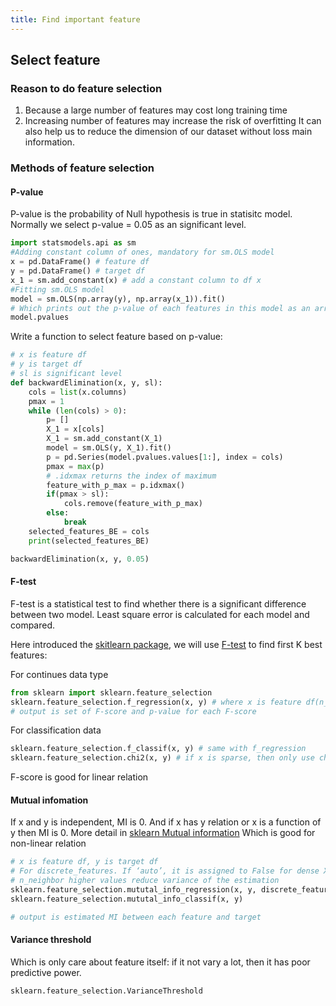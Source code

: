 ```yaml
---
title: Find important feature
---
```

## Select feature
### Reason to do feature selection
1. Because a large number of features may cost long training time
2. Increasing number of features may increase the risk of overfitting
It can also help us to reduce the dimension of our dataset without loss main information.
### Methods of feature selection
#### P-value
P-value is the probability of Null hypothesis is true in statisitc model. Normally we select p-value = 0.05 as an significant level.
```python
import statsmodels.api as sm
#Adding constant column of ones, mandatory for sm.OLS model
x = pd.DataFrame() # feature df
y = pd.DataFrame() # target df
x_1 = sm.add_constant(x) # add a constant column to df x
#Fitting sm.OLS model
model = sm.OLS(np.array(y), np.array(x_1)).fit()
# Which prints out the p-value of each features in this model as an array 
model.pvalues
```

Write a function to select feature based on p-value:
```python
# x is feature df
# y is target df
# sl is significant level
def backwardElimination(x, y, sl):
    cols = list(x.columns)
    pmax = 1
    while (len(cols) > 0):
        p= []                                                                                   
        X_1 = x[cols]
        X_1 = sm.add_constant(X_1)
        model = sm.OLS(y, X_1).fit()
        p = pd.Series(model.pvalues.values[1:], index = cols)      
        pmax = max(p)
        # .idxmax returns the index of maximum
        feature_with_p_max = p.idxmax()
        if(pmax > sl):
            cols.remove(feature_with_p_max)
        else:
            break
    selected_features_BE = cols
    print(selected_features_BE)

backwardElimination(x, y, 0.05)
```


#### F-test
F-test is a statistical test to find whether there is a significant difference between two model. Least square error is calculated for each model and compared.

Here introduced the [skitlearn package](https://scikit-learn.org/stable/), we will use [F-test](https://scikit-learn.org/stable/modules/generated/sklearn.feature_selection.f_regression.html) to find first K best features:

For continues data type
```python
from sklearn import sklearn.feature_selection
sklearn.feature_selection.f_regression(x, y) # where x is feature df(n_sample * n_features), y is target df (n_samples)
# output is set of F-score and p-value for each F-score
```
For classification data
```python
sklearn.feature_selection.f_classif(x, y) # same with f_regression
sklearn.feature_selection.chi2(x, y) # if x is sparse, then only use chi2 can still keep it sparsity. 
```
F-score is good for linear relation

#### Mutual infomation
If x and y is independent, MI is 0. And if x has y relation or x is a function of y then MI is 0.
More detail in [sklearn Mutual information](https://scikit-learn.org/stable/modules/generated/sklearn.feature_selection.mutual_info_regression.html#sklearn.feature_selection.mutual_info_regression)
Which is good for non-linear relation
```python
# x is feature df, y is target df
# For discrete_features. If ‘auto’, it is assigned to False for dense X and to True for sparse X
# n_neighbor higher values reduce variance of the estimation
sklearn.feature_selection.mututal_info_regression(x, y, discrete_features=’auto’, n_neighbors=3, copy=True, random_state=None)
sklearn.feature_selection.mututal_info_classif(x, y)

# output is estimated MI between each feature and target
```
#### Variance threshold
Which is only care about feature itself: if it not vary a lot, then it has poor predictive power.
```python
sklearn.feature_selection.VarianceThreshold
```

